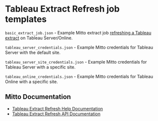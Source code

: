 # Tableau Extract Refresh job templates

`basic_extract_job.json` - Example Mitto extract job [refreshing a Tableau extract](https://help.tableau.com/current/pro/desktop/en-us/extracting_refresh.htm) on Tableau Server/Online.

`tableau_server_credentials.json` - Example Mitto credentials for Tableau Server with the default site.

`tableau_server_site_credentials.json` - Example Mitto credentials for Tableau Server with a specific site.

`tableau_online_credentials.json` - Example Mitto credentials for Tableau Online with a specific site.

## Mitto Documentation
- [Tableau Extract Refresh Help Documentation](https://www.zuar.com/help/mitto/tableau-extract-refresh/)
- [Tableau Extract Refresh API Documentation](https://www.zuar.com/api/mitto/latest/schemas/builtin/extract/jobs/job_extract/index.html)